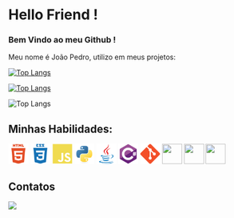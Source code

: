 # Hello Friend !

### Bem Vindo ao meu Github !

Meu nome é João Pedro, utilizo em meus projetos:

[![Top Langs](https://github-readme-stats.vercel.app/api/top-langs/?username=joaopedro116)](https://github.com/joaopedro116/github-readme-stats)

[![Top Langs](https://github-readme-stats.vercel.app/api/top-langs/?username=joaopedro116&layout=pie_count=20)](https://github.com/joaopedro116/github-readme-stats)

![Top Langs](https://github-readme-stats.vercel.app/api/top-langs/?username=joaopedro116&langs_count=20)

## Minhas Habilidades: 

 <p align="left">
    <img src="https://raw.githubusercontent.com/devicons/devicon/master/icons/html5/html5-plain-wordmark.svg" alt="html5"  width="40" height="40">
    <img src="https://raw.githubusercontent.com/devicons/devicon/master/icons/css3/css3-plain-wordmark.svg" alt="css3"  width="40" height="40">
    <img src="https://raw.githubusercontent.com/devicons/devicon/master/icons/javascript/javascript-plain.svg" alt="javascript"  width="40" height="40">
    <img src="https://raw.githubusercontent.com/devicons/devicon/master/icons/python/python-original.svg" alt="python" width="40" height="40">
    <img src="https://github.com/devicons/devicon/blob/master/icons/java/java-original.svg" alt="java"  width="40" height="40">
    <img src="https://raw.githubusercontent.com/devicons/devicon/master/icons/csharp/csharp-original.svg" width="40" height="40">
    <img src="https://raw.githubusercontent.com/devicons/devicon/master/icons/git/git-original.svg" width="40" height="40">
    <img src="https://cdn.jsdelivr.net/gh/devicons/devicon/icons/debian/debian-original.svg" width="40" height="40" />
     <img src="https://cdn.jsdelivr.net/gh/devicons/devicon/icons/linux/linux-original.svg" width="40" height="40" />
    <img src="https://cdn.jsdelivr.net/gh/devicons/devicon/icons/windows8/windows8-original.svg" width="40" height="40" />
  </p>

## Contatos

  <a href="https://www.linkedin.com/in/joaopedro116" target="_blank"><img src="https://img.shields.io/badge/-LinkedIn-%230077B5?style=for-the-badge&logo=linkedin&logoColor=white" target="_blank"></a>
  
